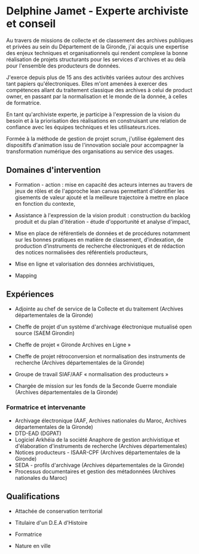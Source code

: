 # Delphine Jamet - Experte archiviste et conseil

Au travers de missions de collecte et de classement des archives publiques et privées au sein du Département de la Gironde, j'ai acquis une expertise des enjeux techniques et organisationnels qui rendent complexe la bonne réalisation de projets structurants pour les services d'archives et au delà pour l'ensemble des producteurs de données.

J'exerce depuis plus de 15 ans des activités variées autour des archives tant papiers qu'électroniques. Elles m'ont amenées à exercer des compétences allant du traitement classique des archives à celui de product owner, en passant par la normalisation et le monde de la donnée, à celles de formatrice.  

En tant qu'archiviste experte, je participe à l'expression de la vision du besoin et à la priorisation des réalisations en construisant une relation de confiance avec les équipes techniques et les utilisateurs.rices.

Formée à la méthode de gestion de projet scrum, j'utilise également des dispositifs d'animation issu de l'innovation sociale pour accompagner la transformation numérique des organisations au service des usages.

## Domaines d'intervention

- Formation - action : mise en capacité des acteurs internes au travers de jeux de rôles et de l'approche lean canvas permettant d'identifier les gisements de valeur ajouté et la meilleure trajectoire à mettre en place en fonction du contexte,

- Assistance à l'expression de la vision produit : construction du backlog produit et du plan d'itération - étude d'opportunité et analyse d'impact,

- Mise en place de référentiels de données et de procédures notamment sur les bonnes pratiques en matière de classement, d’indexation, de production d’instruments de recherche électroniques et de rédaction des notices normalisées des référentiels producteurs,

- Mise en ligne et valorisation des données archivistiques,

- Mapping 


## Expériences

- Adjointe au chef de service de la Collecte et du traitement (Archives départementales de la Gironde)

- Cheffe de projet d'un système d'archivage électronique mutualisé open source (SAEM Girondin)

- Cheffe de projet « Gironde Archives en Ligne »

- Cheffe de projet rétroconversion et normalisation des instruments de recherche (Archives départementales de la Gironde)

- Groupe de travail SIAF/AAF « normalisation des producteurs »

- Chargée de mission sur les fonds de la Seconde Guerre mondiale (Archives départementales de la Gironde)


### Formatrice et intervenante

- Archivage électronique (AAF, Archives nationales du Maroc, Archives départementales de la Gironde)
- DTD-EAD (DGPAT)
- Logiciel Arkhéia de la société Anaphore de gestion archivistique et d'élaboration d'instruments de recherche (Archives départementales)
- Notices producteurs - ISAAR-CPF (Archives départementales de la Gironde)
- SEDA - profils d'archivage (Archives départementales de la Gironde)
- Processus documentaires et gestion des métadonnées (Archives nationales du Maroc)

## Qualifications

- Attachée de conservation territorial

- Titulaire d'un D.E.A d'Histoire 

- Formatrice

- Nature en ville
